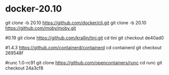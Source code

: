 # docker-20.10

git clone -b 20.10 https://github.com/docker/cli.git
git clone -b 20.10 https://github.com/moby/moby.git

#0.19
git clone https://github.com/krallin/tini.git
cd tini
git checkout  de40ad0

#1.4.3
https://github.com/containerd/containerd
cd containerd
git checkout  269548f

#runc 1.0-rc91
git clone https://github.com/opencontainers/runc
cd runc
git checkout  24a3cf8
